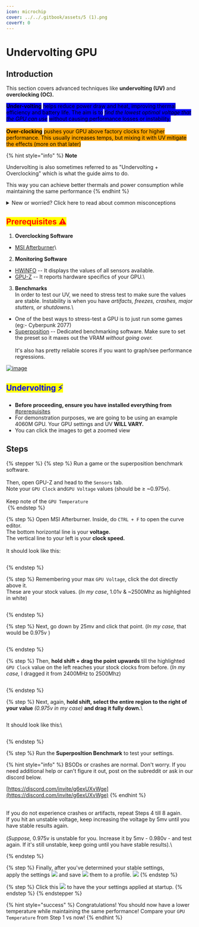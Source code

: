 ```yaml
---
icon: microchip
cover: ../../.gitbook/assets/5 (1).png
coverY: 0
---
```


# Undervolting GPU

## Introduction

This section covers advanced techniques like **undervolting (UV)** and **overclocking (OC).**&#x20;

<mark style="background-color:blue;">**Under-volting**</mark> <mark style="background-color:blue;"></mark><mark style="background-color:blue;">helps reduce power draw and heat, improving thermal efficiency and battery life. The aim is to</mark> <mark style="background-color:blue;"></mark>_<mark style="background-color:blue;">find the lowest optimal voltage that the GPU can use</mark>_ <mark style="background-color:blue;"></mark><mark style="background-color:blue;">without causing performance losses or instability.</mark>\
\
<mark style="background-color:orange;">**Over-clocking**</mark> <mark style="background-color:orange;"></mark><mark style="background-color:orange;">pushes your GPU above factory clocks for higher performance. This usually increases temps, but mixing it with UV mitigate the effects (more on that later)</mark>

{% hint style="info" %}
**Note**

Undervolting is also sometimes referred to as "Undervolting + Overclocking" which is what the guide aims to do.

This way you can achieve better thermals and power consumption while maintaining the same performance
{% endhint %}

<details>

<summary>New or worried? Click here to read about common misconceptions </summary>

1. _<mark style="color:orange;">**Is overclocking dangerous?**</mark>_\
   \- Modern GPUs limit how far you can push the voltage unless you have a modded VBIOS or have a physical modification to your card. \
   \
   Therefore, your card’s voltage is safe, and increasing clock speeds will not increase the voltage to unsafe values.\


2) _<mark style="color:orange;">**Will undervolting reduce performance?**</mark>_\
   \- In most cases, undervolting actually improves performance if you're power limited (overheating) since it almost always reduces GPU temps and stops the GPU from throttling. Worst case scenario, you just get a cooler GPU.\


3. _<mark style="color:orange;">**What are the best UV/OC settings for my GPU?**</mark>_\
   \- There is no best overclock or undervolt settings. \
   \
   Every GPU is different physically and will UV/OC differently, so copying settings is not advisable. It all depends on silicon lottery and you need to test it yourself

</details>

## <mark style="color:red;">Prerequisites ⚠️</mark>

1. **Overclocking Software**

* [MSI Afterburner](https://www.msi.com/Landing/afterburner/graphics-cards)\


2. **Monitoring Software**

* [HWiNFO](https://www.hwinfo.com/download/) -- It displays the values of all sensors available.
* [GPU-Z](https://www.techpowerup.com/download/techpowerup-gpu-z/) -- It reports hardware specifics of your GPU.\


3. **Benchmarks**\
   In order to test our UV, we need to stress test to make sure the values are stable. Instability is when you have _artifacts, freezes, crashes, major stutters, or shutdowns._\


* One of the best ways to stress-test a GPU is to just run some games (eg:- Cyberpunk 2077)
* [Superposition](https://benchmark.unigine.com/superposition) -- Dedicated benchmarking software. Make sure to set the preset so it maxes out the VRAM _without going over._ \
  \
  It's also has pretty reliable scores if you want to graph/see performance regressions.&#x20;

[![image](https://user-images.githubusercontent.com/69487009/155036041-4eed7d4b-1103-4d88-876c-d5878cbaf70e.png)](https://user-images.githubusercontent.com/69487009/155036041-4eed7d4b-1103-4d88-876c-d5878cbaf70e.png)

## <mark style="color:blue;">Undervolting ⚡</mark>

* **Before proceeding, ensure you have installed everything from** [#prerequisites](undervolting-gpu.md#prerequisites "mention")
* For demonstration purposes, we are going to be using an example 4060M GPU. Your GPU settings and UV **WILL VARY.**
* You can click the images to get a zoomed view

## Steps

{% stepper %}
{% step %}
Run a game or the superposition benchmark software.\
\
Then, open GPU-Z and head to the `Sensors` tab. \
Note your `GPU Clock` and`GPU Voltage` values (should be ≥ \~0.975v).\
\
Keep note of the `GPU Temperature`\
&#x20;<img src="../../.gitbook/assets/image.png" alt="" data-size="original">
{% endstep %}

{% step %}
Open MSI Afterburner. Inside, do `CTRL + F` to open the curve editor. \
The bottom horizontal line is your **voltage.**\
The vertical line to your left is your **clock speed.**\
\
It should look like this:

<div align="left"><figure><img src="../../.gitbook/assets/image (7).png" alt=""><figcaption></figcaption></figure></div>
{% endstep %}

{% step %}
Remembering your max `GPU Voltage`, click the dot directly above it. \
These are your stock values. (_In my case_, 1.01v & \~2500Mhz as highlighted in white)&#x20;

<div align="left"><figure><img src="../../.gitbook/assets/image (6).png" alt=""><figcaption></figcaption></figure></div>
{% endstep %}

{% step %}
Next, go down by 25mv and click that point. (_In my case,_ that would be 0.975v )

<figure><img src="../../.gitbook/assets/image (1).png" alt=""><figcaption></figcaption></figure>
{% endstep %}

{% step %}
Then, **hold shift + drag the point** **upwards** till the highlighted `GPU Clock` value on the left reaches your stock clocks from before. (_In my case,_ I dragged it from 2400MHz to 2500Mhz)

<figure><img src="../../.gitbook/assets/ezgif.com-animated-gif-maker (3).gif" alt=""><figcaption></figcaption></figure>
{% endstep %}

{% step %}
Next, again, **hold shift, select the entire region to the right of your value** _(0.975v in my case)_ **and drag it fully down.**\


<figure><img src="../../.gitbook/assets/ezgif-65d5d33c42a313.gif" alt=""><figcaption></figcaption></figure>

It should look like this:\


<figure><img src="../../.gitbook/assets/image (3).png" alt=""><figcaption></figcaption></figure>
{% endstep %}

{% step %}
Run the **SuperposItion Benchmark** to test your settings.&#x20;

{% hint style="info" %}
BSODs or crashes are normal. Don't worry. If you need additional help or can't figure it out, post on the subreddit or ask in our discord below.

[https://discord.com/invite/g6exUXvWge](https://discord.com/invite/g6exUXvWge)
{% endhint %}

\
If you do not experience crashes or artifacts, repeat Steps 4 till 8 again.\
If you hit an unstable voltage, keep increasing the voltage by 5mv until you have stable results again.\
\
(_Suppose,_ 0.975v is unstable for you. Increase it by 5mv - 0.980v - and test again. If it's still unstable, keep going until you have stable results).\

{% endstep %}

{% step %}
Finally, after you've determined your stable settings,\
apply the settings [![](https://user-images.githubusercontent.com/69487009/155014073-4aac5d7b-91d6-4b96-abd1-ab51287cb248.png)](https://user-images.githubusercontent.com/69487009/155014073-4aac5d7b-91d6-4b96-abd1-ab51287cb248.png) and save [![](https://user-images.githubusercontent.com/69487009/155004968-6f7ee82e-1575-4605-9932-644e5d702d45.png)](https://user-images.githubusercontent.com/69487009/155004968-6f7ee82e-1575-4605-9932-644e5d702d45.png) them to a profile. [![](https://user-images.githubusercontent.com/69487009/155006086-5e300602-f099-4c6e-a3bf-29962b2905d2.png)](https://user-images.githubusercontent.com/69487009/155006086-5e300602-f099-4c6e-a3bf-29962b2905d2.png)&#x20;
{% endstep %}

{% step %}
Click this [![](https://user-images.githubusercontent.com/69487009/155013987-f6c7f084-c4cb-4804-bc98-1786056959a7.png)](https://user-images.githubusercontent.com/69487009/155013987-f6c7f084-c4cb-4804-bc98-1786056959a7.png) to have the your settings applied at startup.
{% endstep %}
{% endstepper %}

{% hint style="success" %}
Congratulations! You should now have a lower temperature while maintaining the same performance! Compare your `GPU Temperature` from Step 1 vs now!
{% endhint %}

